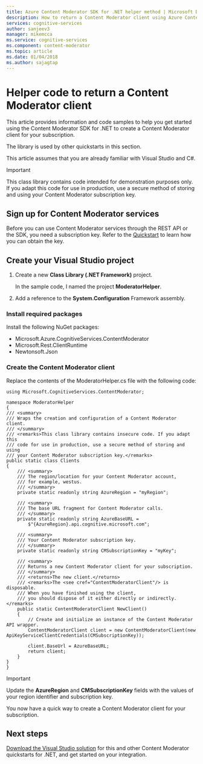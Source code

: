 ```yaml
---
title: Azure Content Moderator SDK for .NET helper method | Microsoft Docs
description: How to return a Content Moderator client using Azure Content Moderator SDK for .NET
services: cognitive-services
author: sanjeev3
manager: mikemcca
ms.service: cognitive-services
ms.component: content-moderator
ms.topic: article
ms.date: 01/04/2018
ms.author: sajagtap
---
```


# Helper code to return a Content Moderator client

This article provides information and code samples to help you get started using 
the Content Moderator SDK for .NET to create a Content Moderator client for your subscription.

The library is used by other quickstarts in this section.

This article assumes that you are already familiar with Visual Studio and C#.

> [!IMPORTANT]
> This class library contains code intended for demonstration purposes only.
> If you adapt this code for use in production, use a secure method of storing and using
> your Content Moderator subscription key.

## Sign up for Content Moderator services

Before you can use Content Moderator services through the REST API or the SDK, you need a subscription key.
Refer to the [Quickstart](quick-start.md) to learn how you can obtain the key.

## Create your Visual Studio project

1. Create a new **Class Library (.NET Framework)** project.

   In the sample code, I named the project **ModeratorHelper**.

1. Add a reference to the **System.Configuration** Framework assembly.

### Install required packages

Install the following NuGet packages:

- Microsoft.Azure.CognitiveServices.ContentModerator
- Microsoft.Rest.ClientRuntime
- Newtonsoft.Json

### Create the Content Moderator client

Replace the contents of the ModeratorHelper.cs file with the following code:

	using Microsoft.CognitiveServices.ContentModerator;

	namespace ModeratorHelper
	{
    /// <summary>
    /// Wraps the creation and configuration of a Content Moderator client.
    /// </summary>
    /// <remarks>This class library contains insecure code. If you adapt this 
    /// code for use in production, use a secure method of storing and using
    /// your Content Moderator subscription key.</remarks>
    public static class Clients
    {
        /// <summary>
        /// The region/location for your Content Moderator account, 
        /// for example, westus.
        /// </summary>
        private static readonly string AzureRegion = "myRegion";

        /// <summary>
        /// The base URL fragment for Content Moderator calls.
        /// </summary>
        private static readonly string AzureBaseURL =
            $"{AzureRegion}.api.cognitive.microsoft.com";

        /// <summary>
        /// Your Content Moderator subscription key.
        /// </summary>
        private static readonly string CMSubscriptionKey = "myKey";

        /// <summary>
        /// Returns a new Content Moderator client for your subscription.
        /// </summary>
        /// <returns>The new client.</returns>
        /// <remarks>The <see cref="ContentModeratorClient"/> is disposable.
        /// When you have finished using the client,
        /// you should dispose of it either directly or indirectly. </remarks>
        public static ContentModeratorClient NewClient()
        {
            // Create and initialize an instance of the Content Moderator API wrapper.
            ContentModeratorClient client = new ContentModeratorClient(new ApiKeyServiceClientCredentials(CMSubscriptionKey));

            client.BaseUrl = AzureBaseURL;
            return client;
        }
    }
	}


> [!IMPORTANT]
> Update the **AzureRegion** and **CMSubscriptionKey** fields with 
> the values of your region identifier and subscription key.

You now have a quick way to create a Content Moderator client for your subscription.

## Next steps

[Download the Visual Studio solution](https://github.com/Azure-Samples/cognitive-services-dotnet-sdk-samples/tree/master/ContentModerator) for this and other Content Moderator quickstarts for .NET, and get started on your integration.
